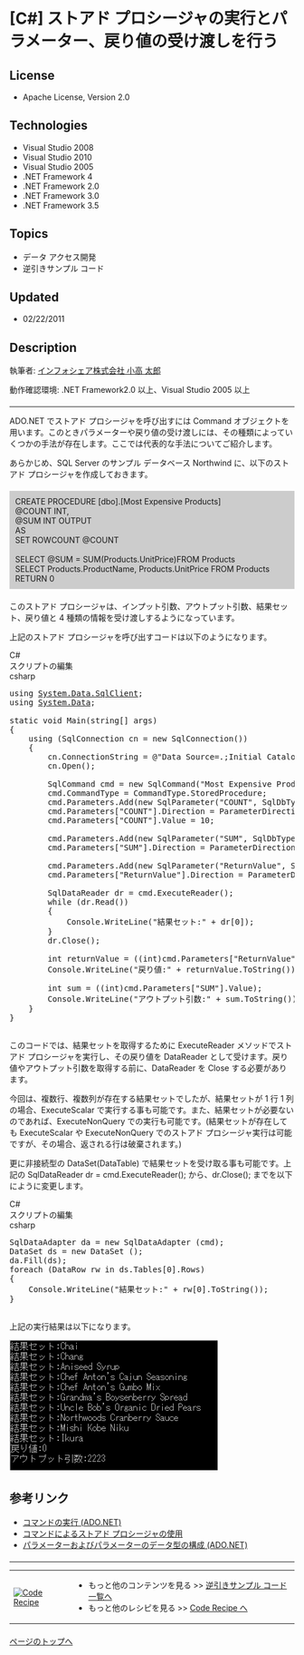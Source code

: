 # [C#] ストアド プロシージャの実行とパラメーター、戻り値の受け渡しを行う
## License
- Apache License, Version 2.0
## Technologies
- Visual Studio 2008
- Visual Studio 2010
- Visual Studio 2005
- .NET Framework 4
- .NET Framework 2.0
- .NET Framework 3.0
- .NET Framework 3.5
## Topics
- データ アクセス開発
- 逆引きサンプル コード
## Updated
- 02/22/2011
## Description

<p>執筆者: <a href="http://msdn.microsoft.com/ja-jp/gg585574#kodaka" target="_blank">
インフォシェア株式会社 小高 太郎</a></p>
<p>動作確認環境:&nbsp;.NET Framework2.0 以上、Visual Studio 2005 以上</p>
<hr style="clear:both; margin-bottom:8px; margin-top:20px">
<p>ADO.NET でストアド プロシージャを呼び出すには Command オブジェクトを用います。このときパラメーターや戻り値の受け渡しには、その種類によっていくつかの手法が存在します。ここでは代表的な手法についてご紹介します。</p>
<p class="1">あらかじめ、SQL Server のサンプル データベース Northwind に、以下のストアド プロシージャを作成しておきます。</p>
<div style="margin:20px 0px; padding:10px; background-color:#cccccc">CREATE PROCEDURE [dbo].[Most Expensive Products]<br>
@COUNT INT,<br>
@SUM INT OUTPUT<br>
AS<br>
SET ROWCOUNT @COUNT<br>
&nbsp;<br>
SELECT @SUM = SUM(Products.UnitPrice)FROM Products<br>
SELECT Products.ProductName, Products.UnitPrice FROM Products<br>
RETURN 0</div>
<p>このストアド プロシージャは、インプット引数、アウトプット引数、結果セット、戻り値と 4 種類の情報を受け渡しするようになっています。</p>
<p>上記のストアド プロシージャを呼び出すコードは以下のようになります。</p>
<div>
<div class="scriptcode">
<div class="pluginEditHolder" pluginCommand="mceScriptCode">
<div class="title"><span>C#</span></div>
<div class="pluginEditHolderLink">スクリプトの編集</div>
<span class="hidden">csharp</span>

<div class="preview">
<pre class="csharp"><span class="cs__keyword">using</span>&nbsp;<a class="libraryLink" href="http://msdn.microsoft.com/ja-JP/library/System.Data.SqlClient.aspx" target="_blank" title="Auto generated link to System.Data.SqlClient">System.Data.SqlClient</a>;&nbsp;
<span class="cs__keyword">using</span>&nbsp;<a class="libraryLink" href="http://msdn.microsoft.com/ja-JP/library/System.Data.aspx" target="_blank" title="Auto generated link to System.Data">System.Data</a>;&nbsp;
&nbsp;
<span class="cs__keyword">static</span>&nbsp;<span class="cs__keyword">void</span>&nbsp;Main(<span class="cs__keyword">string</span>[]&nbsp;args)&nbsp;
{&nbsp;
&nbsp;&nbsp;&nbsp;&nbsp;<span class="cs__keyword">using</span>&nbsp;(SqlConnection&nbsp;cn&nbsp;=&nbsp;<span class="cs__keyword">new</span>&nbsp;SqlConnection())&nbsp;
&nbsp;&nbsp;&nbsp;&nbsp;{&nbsp;
&nbsp;&nbsp;&nbsp;&nbsp;&nbsp;&nbsp;&nbsp;&nbsp;cn.ConnectionString&nbsp;=&nbsp;@<span class="cs__string">&quot;Data&nbsp;Source=.;Initial&nbsp;Catalog=Northwind;Integrated&nbsp;Security=True&quot;</span>;&nbsp;
&nbsp;&nbsp;&nbsp;&nbsp;&nbsp;&nbsp;&nbsp;&nbsp;cn.Open();&nbsp;
&nbsp;
&nbsp;&nbsp;&nbsp;&nbsp;&nbsp;&nbsp;&nbsp;&nbsp;SqlCommand&nbsp;cmd&nbsp;=&nbsp;<span class="cs__keyword">new</span>&nbsp;SqlCommand(<span class="cs__string">&quot;Most&nbsp;Expensive&nbsp;Products&quot;</span>,&nbsp;cn);&nbsp;
&nbsp;&nbsp;&nbsp;&nbsp;&nbsp;&nbsp;&nbsp;&nbsp;cmd.CommandType&nbsp;=&nbsp;CommandType.StoredProcedure;&nbsp;
&nbsp;&nbsp;&nbsp;&nbsp;&nbsp;&nbsp;&nbsp;&nbsp;cmd.Parameters.Add(<span class="cs__keyword">new</span>&nbsp;SqlParameter(<span class="cs__string">&quot;COUNT&quot;</span>,&nbsp;SqlDbType.Int));&nbsp;
&nbsp;&nbsp;&nbsp;&nbsp;&nbsp;&nbsp;&nbsp;&nbsp;cmd.Parameters[<span class="cs__string">&quot;COUNT&quot;</span>].Direction&nbsp;=&nbsp;ParameterDirection.Input;&nbsp;
&nbsp;&nbsp;&nbsp;&nbsp;&nbsp;&nbsp;&nbsp;&nbsp;cmd.Parameters[<span class="cs__string">&quot;COUNT&quot;</span>].Value&nbsp;=&nbsp;<span class="cs__number">10</span>;&nbsp;
&nbsp;
&nbsp;&nbsp;&nbsp;&nbsp;&nbsp;&nbsp;&nbsp;&nbsp;cmd.Parameters.Add(<span class="cs__keyword">new</span>&nbsp;SqlParameter(<span class="cs__string">&quot;SUM&quot;</span>,&nbsp;SqlDbType.Int));&nbsp;
&nbsp;&nbsp;&nbsp;&nbsp;&nbsp;&nbsp;&nbsp;&nbsp;cmd.Parameters[<span class="cs__string">&quot;SUM&quot;</span>].Direction&nbsp;=&nbsp;ParameterDirection.Output;&nbsp;
&nbsp;
&nbsp;&nbsp;&nbsp;&nbsp;&nbsp;&nbsp;&nbsp;&nbsp;cmd.Parameters.Add(<span class="cs__keyword">new</span>&nbsp;SqlParameter(<span class="cs__string">&quot;ReturnValue&quot;</span>,&nbsp;SqlDbType.Int));&nbsp;
&nbsp;&nbsp;&nbsp;&nbsp;&nbsp;&nbsp;&nbsp;&nbsp;cmd.Parameters[<span class="cs__string">&quot;ReturnValue&quot;</span>].Direction&nbsp;=&nbsp;ParameterDirection.ReturnValue;&nbsp;
&nbsp;
&nbsp;&nbsp;&nbsp;&nbsp;&nbsp;&nbsp;&nbsp;&nbsp;SqlDataReader&nbsp;dr&nbsp;=&nbsp;cmd.ExecuteReader();&nbsp;
&nbsp;&nbsp;&nbsp;&nbsp;&nbsp;&nbsp;&nbsp;&nbsp;<span class="cs__keyword">while</span>&nbsp;(dr.Read())&nbsp;
&nbsp;&nbsp;&nbsp;&nbsp;&nbsp;&nbsp;&nbsp;&nbsp;{&nbsp;
&nbsp;&nbsp;&nbsp;&nbsp;&nbsp;&nbsp;&nbsp;&nbsp;&nbsp;&nbsp;&nbsp;&nbsp;Console.WriteLine(<span class="cs__string">&quot;結果セット:&quot;</span>&nbsp;&#43;&nbsp;dr[<span class="cs__number">0</span>]);&nbsp;
&nbsp;&nbsp;&nbsp;&nbsp;&nbsp;&nbsp;&nbsp;&nbsp;}&nbsp;
&nbsp;&nbsp;&nbsp;&nbsp;&nbsp;&nbsp;&nbsp;&nbsp;dr.Close();&nbsp;
&nbsp;
&nbsp;&nbsp;&nbsp;&nbsp;&nbsp;&nbsp;&nbsp;&nbsp;<span class="cs__keyword">int</span>&nbsp;returnValue&nbsp;=&nbsp;((<span class="cs__keyword">int</span>)cmd.Parameters[<span class="cs__string">&quot;ReturnValue&quot;</span>].Value);&nbsp;
&nbsp;&nbsp;&nbsp;&nbsp;&nbsp;&nbsp;&nbsp;&nbsp;Console.WriteLine(<span class="cs__string">&quot;戻り値:&quot;</span>&nbsp;&#43;&nbsp;returnValue.ToString());&nbsp;
&nbsp;
&nbsp;&nbsp;&nbsp;&nbsp;&nbsp;&nbsp;&nbsp;&nbsp;<span class="cs__keyword">int</span>&nbsp;sum&nbsp;=&nbsp;((<span class="cs__keyword">int</span>)cmd.Parameters[<span class="cs__string">&quot;SUM&quot;</span>].Value);&nbsp;
&nbsp;&nbsp;&nbsp;&nbsp;&nbsp;&nbsp;&nbsp;&nbsp;Console.WriteLine(<span class="cs__string">&quot;アウトプット引数:&quot;</span>&nbsp;&#43;&nbsp;sum.ToString());&nbsp;
&nbsp;&nbsp;&nbsp;&nbsp;}&nbsp;
}&nbsp;
&nbsp;
</pre>
</div>
</div>
</div>
</div>
<p>このコードでは、結果セットを取得するために ExecuteReader メソッドでストアド プロシージャを実行し、その戻り値を DataReader として受けます。戻り値やアウトプット引数を取得する前に、DataReader を Close する必要があります。</p>
<p>今回は、複数行、複数列が存在する結果セットでしたが、結果セットが 1 行 1 列の場合、ExecuteScalar で実行する事も可能です。また、結果セットが必要ないのであれば、ExecuteNonQuery での実行も可能です。(結果セットが存在しても ExecuteScalar や ExecuteNonQuery でのストアド プロシージャ実行は可能ですが、その場合、返される行は破棄されます。)</p>
<p>更に非接続型の DataSet(DataTable) で結果セットを受け取る事も可能です。上記の&nbsp;SqlDataReader dr = cmd.ExecuteReader(); から、dr.Close(); までを以下にように変更します。</p>
<div>
<div class="scriptcode">
<div class="pluginEditHolder" pluginCommand="mceScriptCode">
<div class="title"><span>C#</span></div>
<div class="pluginEditHolderLink">スクリプトの編集</div>
<span class="hidden">csharp</span>

<div class="preview">
<pre class="csharp">SqlDataAdapter&nbsp;da&nbsp;=&nbsp;<span class="cs__keyword">new</span>&nbsp;SqlDataAdapter&nbsp;(cmd);&nbsp;
DataSet&nbsp;ds&nbsp;=&nbsp;<span class="cs__keyword">new</span>&nbsp;DataSet&nbsp;();&nbsp;
da.Fill(ds);&nbsp;
<span class="cs__keyword">foreach</span>&nbsp;(DataRow&nbsp;rw&nbsp;<span class="cs__keyword">in</span>&nbsp;ds.Tables[<span class="cs__number">0</span>].Rows)&nbsp;
{&nbsp;
&nbsp;&nbsp;&nbsp;&nbsp;Console.WriteLine(<span class="cs__string">&quot;結果セット:&quot;</span>&nbsp;&#43;&nbsp;rw[<span class="cs__number">0</span>].ToString());&nbsp;
}&nbsp;
&nbsp;
</pre>
</div>
</div>
</div>
</div>
<p>上記の実行結果は以下になります。</p>
<p><img src="18599-image001.gif" alt="図 1" width="368" height="230"></p>
<h2 style="margin-top:30px">参考リンク</h2>
<ul>
<li><a href="http://msdn.microsoft.com/ja-jp/library/tyy0sz6b.aspx" target="_blank">コマンドの実行 (ADO.NET)</a>
</li><li><a href="http://msdn.microsoft.com/ja-jp/library/yy6y35y8%28v=vs.80%29.aspx" target="_blank">コマンドによるストアド プロシージャの使用</a>
</li><li><a href="http://msdn.microsoft.com/ja-jp/library/yy6y35y8.aspx" target="_blank">パラメーターおよびパラメーターのデータ型の構成 (ADO.NET)</a>
</li></ul>
<hr style="clear:both; margin-bottom:8px; margin-top:20px">
<table>
<tbody>
<tr>
<td><a href="http://msdn.microsoft.com/ja-jp/samplecode.recipe"><img src="http://i.msdn.microsoft.com/ff950935.coderecipe_180x70%28ja-jp,MSDN.10%29.jpg" border="0" alt="Code Recipe" width="180" height="70" style="margin-top:3px"></a></td>
<td>
<ul>
<li>もっと他のコンテンツを見る &gt;&gt; <a href="http://msdn.microsoft.com/ja-jp/ff363212" target="_blank">
逆引きサンプル コード一覧へ</a> </li><li>もっと他のレシピを見る &gt;&gt; <a href="http://msdn.microsoft.com/ja-jp/samplecode.recipe">
Code Recipe へ</a> </li></ul>
</td>
</tr>
</tbody>
</table>
<p style="margin-top:20px"><a href="#top"><img src="http://www.microsoft.com/japan/msdn/nodehomes/graphics/top.gif" border="0" alt="">ページのトップへ</a></p>
